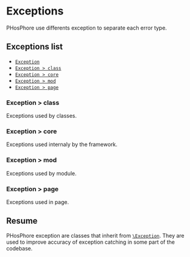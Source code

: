 # Exceptions

PHosPhore use differents exception to separate each error type.

## Exceptions list

- [`Exception`](#Exception)
- [`Exception > class`](#Exception--class)
- [`Exception > core`](#Exception--core)
- [`Exception > mod`](#Exception--mod)
- [`Exception > page`](#Exception--page)

### Exception > class

Exceptions used by classes.

### Exception > core

Exceptions used internaly by the framework.

### Exception > mod

Exceptions used by module.

### Exception > page

Exceptions used in page.

## Resume

PHosPhore exception are classes that inherit from [`\Exception`](https://www.php.net/manual/fr/class.exception.php).
They are used to improve accuracy of exception catching in some part of the codebase.
